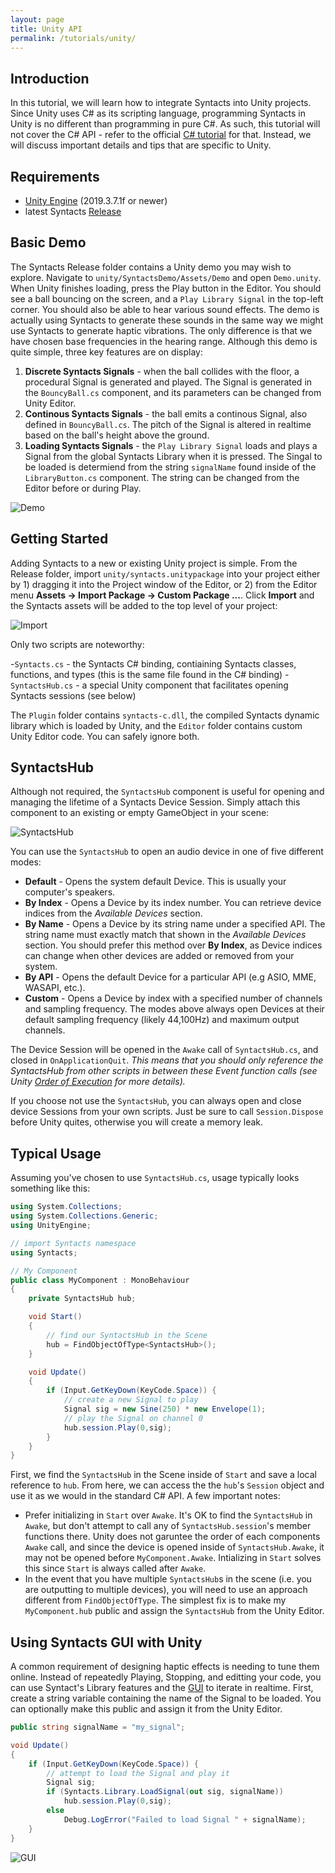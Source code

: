 ```yaml
---
layout: page
title: Unity API
permalink: /tutorials/unity/
---
```


## Introduction
In this tutorial, we will learn how to integrate Syntacts into Unity projects. Since Unity uses C# as its scripting language, programming Syntacts in Unity is no different than programming in pure C#. As such, this tutorial will not cover the C# API - refer to the official [C# tutorial](/tutorials/cs) for that. Instead, we will discuss important details and tips that are specific to Unity.

## Requirements

- [Unity Engine](https://unity.com/) (2019.3.7.1f or newer)
- latest Syntacts [Release](https://github.com/mahilab/Syntacts/releases)

## Basic Demo

The Syntacts Release folder contains a Unity demo you may wish to explore. Navigate to `unity/SyntactsDemo/Assets/Demo` and open `Demo.unity`. When Unity finishes loading, press the Play button in the Editor. You should see a ball bouncing on the screen, and a `Play Library Signal` in the top-left corner. You should also be able to hear various sound effects. The demo is actually using Syntacts to generate these sounds in the same way we might use Syntacts to generate haptic vibrations. The only difference is that we have chosen base frequencies in the hearing range. Although this demo is quite simple, three key features are on display:

1. **Discrete Syntacts Signals** - when the ball collides with the floor, a procedural Signal is generated and played. The Signal is generated in the  `BouncyBall.cs` component, and its parameters can be changed from  Unity Editor.  
2. **Continous Syntacts Signals** - the ball emits a continous Signal, also defined in `BouncyBall.cs`. The pitch of the Signal is altered in realtime based on the ball's height above the ground.
3. **Loading Syntacts Signals** - the `Play Library Signal` loads and plays a Signal from the global Syntacts Library when it is pressed. The Singal to be loaded is determiend from the string `signalName` found inside of the `LibraryButton.cs` component. The string can be changed from the Editor before or during Play.

![Demo](https://raw.githubusercontent.com/wiki/mahilab/Syntacts/images/tut-unity/ball.gif)

## Getting Started

Adding Syntacts to a new or existing Unity project is simple. From the Release folder, import `unity/syntacts.unitypackage` into your project either by 1) dragging it into the Project window of the Editor, or 2) from the Editor menu **Assets -> Import Package -> Custom Package ...**. Click **Import** and the Syntacts assets will be added to the top level of your project:

![Import](https://raw.githubusercontent.com/wiki/mahilab/Syntacts/images/tut-unity/import.png)

Only two scripts are noteworthy:

-`Syntacts.cs` - the Syntacts C# binding, contiaining Syntacts classes, functions, and types (this is the same file found in the C# binding)
-`SyntactsHub.cs` - a special Unity component that facilitates opening Syntacts sessions (see below)

The `Plugin` folder contains `syntacts-c.dll`, the compiled Syntacts dynamic library which is loaded by Unity, and the `Editor` folder contains custom Unity Editor code. You can safely ignore both.

## SyntactsHub

Although not required, the `SyntactsHub` component is useful for opening and managing the lifetime of a Syntacts Device Session. Simply attach this component to an existing or empty GameObject in your scene:

![SyntactsHub](https://raw.githubusercontent.com/wiki/mahilab/Syntacts/images/tut-unity/hub1.png)

You can use the `SyntactsHub` to open an audio device in one of five different modes:

- **Default** - Opens the system default Device. This is usually your computer's speakers.
- **By Index** - Opens a Device by its index number. You can retrieve device indices from the *Available Devices* section.
- **By Name** - Opens a Device by its string name under a specified API. The string name must exactly match that shown in the *Available Devices* section. You should prefer this method over **By Index**, as Device indices can change when other devices are added or removed from your system.
- **By API** - Opens the default Device for a particular API (e.g ASIO, MME, WASAPI, etc.).
- **Custom** - Opens a Device by index with a specified number of channels and sampling frequency. The modes above always open Devices at their default sampling frequency (likely 44,100Hz) and maximum output channels.

The Device Session will be opened in the `Awake` call of `SyntactsHub.cs`, and closed in `OnApplicationQuit`. *This means that you should only reference the SyntactsHub from other scripts in between these Event function calls (see Unity [Order of Execution](https://docs.unity3d.com/Manual/ExecutionOrder.html) for more details).*

If you choose not use the `SyntactsHub`, you can always open and close device Sessions from your own scripts. Just be sure to call `Session.Dispose` before Unity quites, otherwise you will create a memory leak. 

## Typical Usage

Assuming you've chosen to use `SyntactsHub.cs`, usage typically looks something like this:

```cs
using System.Collections;
using System.Collections.Generic;
using UnityEngine;

// import Syntacts namespace
using Syntacts; 

// My Component
public class MyComponent : MonoBehaviour
{
    private SyntactsHub hub;

    void Start()
    {
        // find our SyntactsHub in the Scene
        hub = FindObjectOfType<SyntactsHub>();
    }

    void Update()
    {
        if (Input.GetKeyDown(KeyCode.Space)) {
            // create a new Signal to play
            Signal sig = new Sine(250) * new Envelope(1);
            // play the Signal on channel 0
            hub.session.Play(0,sig);
        }
    }
}
```

First, we find the `SyntactsHub` in the Scene inside of `Start` and save a local reference to `hub`. From here, we can access the the `hub`'s `Session` object and use it as we would in the standard C# API. A few important notes:

- Prefer initializing in `Start` over `Awake`. It's OK to find the `SyntactsHub` in `Awake`, but don't attempt to call any of `SyntactsHub.session`'s member functions there. Unity does not garuntee the order of each components `Awake` call, and since the device is opened inside of `SyntactsHub.Awake`, it may not be opened before `MyComponent.Awake`. Intializing in `Start` solves this since `Start` is always called after `Awake`.
- In the event that you have multiple `SyntactsHub`s in the scene (i.e. you are outputting to multiple devices), you will need to use an approach different from `FindObjectOfType`. The simplest fix is to make my `MyComponent.hub` public and assign the `SyntactsHub` from the Unity Editor.

## Using Syntacts GUI with Unity

A common requirement of designing haptic effects is needing to tune them online. Instead of repeatedly Playing, Stopping, and editting your code, you can use Syntact's Library features and the [GUI](/tutorials/gui.md) to iterate in realtime. First, create a string variable containing the name of the Signal to be loaded. You can optionally make this public and assign it from the Unity Editor.

```cs
public string signalName = "my_signal";

void Update()
{
    if (Input.GetKeyDown(KeyCode.Space)) {
        // attempt to load the Signal and play it
        Signal sig;
        if (Syntacts.Library.LoadSignal(out sig, signalName))
            hub.session.Play(0,sig);
        else
            Debug.LogError("Failed to load Signal " + signalName);
    }
}
```

![GUI](https://raw.githubusercontent.com/wiki/mahilab/Syntacts/images/tut-unity/gui_unity.png)
